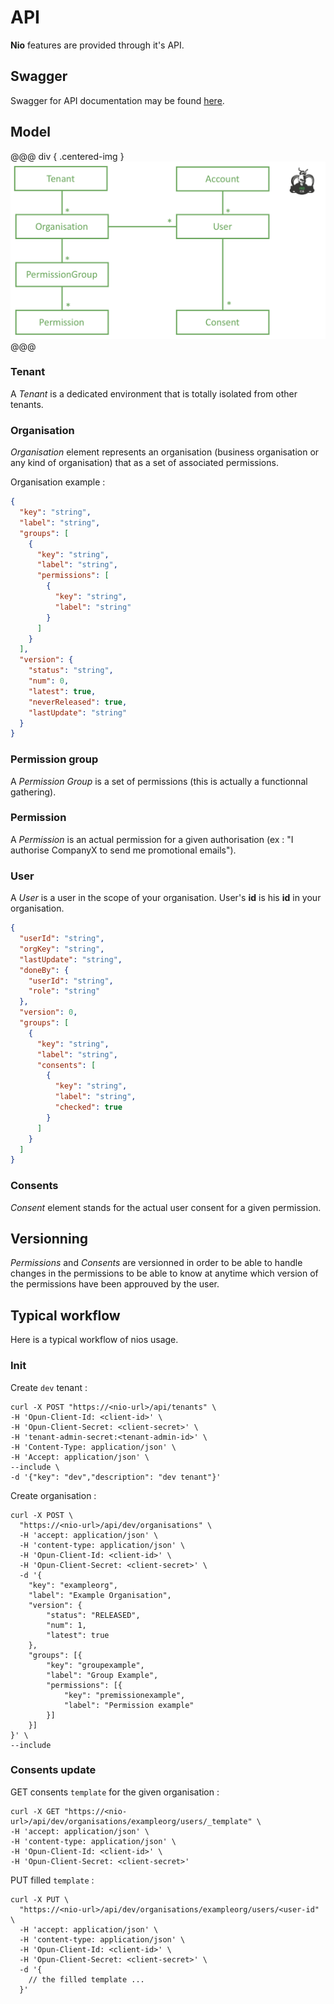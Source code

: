 # API

**Nio** features are provided through it's API.

## Swagger

Swagger for API documentation may be found [here](https://raw.githubusercontent.com/MAIF/nio/master/nio-server/public/swagger/swagger.json).

## Model

@@@ div { .centered-img }
<img src="./img/nio-data-model.png"/>
@@@

### Tenant

A *Tenant* is a dedicated environment that is totally isolated from other tenants.

### Organisation

*Organisation* element represents an organisation (business organisation or any kind of organisation) that as a set of associated permissions.


Organisation example :

```json
{
  "key": "string",
  "label": "string",
  "groups": [
    {
      "key": "string",
      "label": "string",
      "permissions": [
        {
          "key": "string",
          "label": "string"
        }
      ]
    }
  ],
  "version": {
    "status": "string",
    "num": 0,
    "latest": true,
    "neverReleased": true,
    "lastUpdate": "string"
  }
}
```

### Permission group

A *Permission Group* is a set of permissions (this is actually a functionnal gathering).

### Permission

A *Permission* is an actual permission for a given authorisation (ex : "I authorise CompanyX to send me promotional emails").


### User

A *User* is a user in the scope of your organisation. User's **id** is his **id** in your organisation.

```json
{
  "userId": "string",
  "orgKey": "string",
  "lastUpdate": "string",
  "doneBy": {
    "userId": "string",
    "role": "string"
  },
  "version": 0,
  "groups": [
    {
      "key": "string",
      "label": "string",
      "consents": [
        {
          "key": "string",
          "label": "string",
          "checked": true
        }
      ]
    }
  ]
}
```

### Consents

*Consent* element stands for the actual user consent for a given permission.

## Versionning

*Permissions* and *Consents* are versionned in order to be able to handle changes in the permissions to be able to know at anytime which version of the permissions have been approuved by the user.

## Typical workflow

Here is a typical workflow of nios usage.

### Init

Create `dev` tenant :

```shell
curl -X POST "https://<nio-url>/api/tenants" \
-H 'Opun-Client-Id: <client-id>' \
-H 'Opun-Client-Secret: <client-secret>' \
-H 'tenant-admin-secret:<tenant-admin-id>' \
-H 'Content-Type: application/json' \
-H 'Accept: application/json' \
--include \
-d '{"key": "dev","description": "dev tenant"}'
```

Create organisation :

```shell
curl -X POST \
  "https://<nio-url>/api/dev/organisations" \
  -H 'accept: application/json' \
  -H 'content-type: application/json' \
  -H 'Opun-Client-Id: <client-id>' \
  -H 'Opun-Client-Secret: <client-secret>' \
  -d '{
    "key": "exampleorg",
    "label": "Example Organisation",
    "version": {
        "status": "RELEASED",
        "num": 1,
        "latest": true
    },
    "groups": [{
        "key": "groupexample",
        "label": "Group Example",
        "permissions": [{
            "key": "premissionexample",
            "label": "Permission example"
        }]
    }]
}' \
--include
```

### Consents update

GET consents `template` for the given organisation :

```shell
curl -X GET "https://<nio-url>/api/dev/organisations/exampleorg/users/_template" \
-H 'accept: application/json' \
-H 'content-type: application/json' \
-H 'Opun-Client-Id: <client-id>' \
-H 'Opun-Client-Secret: <client-secret>'
```

PUT filled `template` :

```shell
curl -X PUT \
  "https://<nio-url>/api/dev/organisations/exampleorg/users/<user-id" \
  -H 'accept: application/json' \
  -H 'content-type: application/json' \
  -H 'Opun-Client-Id: <client-id>' \
  -H 'Opun-Client-Secret: <client-secret>' \
  -d '{
    // the filled template ...
  }'
```
